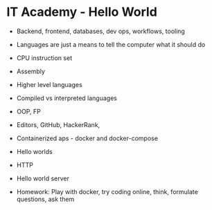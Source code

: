 # IT Academy - Hello World

* Backend, frontend, databases, dev ops, workflows, tooling

* Languages are just a means to tell the computer what it should do
* CPU instruction set
* Assembly
* Higher level languages
* Compiled vs interpreted languages
* OOP, FP

* Editors, GitHub, HackerRank,

* Containerized aps - docker and docker-compose
* Hello worlds
* HTTP
* Hello world server

* Homework: Play with docker, try coding online, think, formulate questions, ask them
